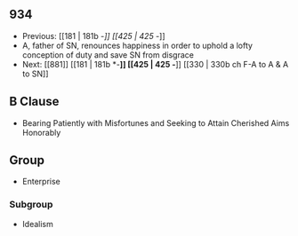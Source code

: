 ## 934
- Previous: [[181 | 181b -*]] [[425 | 425 -*]] 
- A, father of SN, renounces happiness in order to uphold a lofty conception of duty and save SN from disgrace
- Next: [[881]] [[181 | 181b *-**]] [[425 | 425 *-***]] [[330 | 330b ch F-A to A &amp; A to SN]] 

## B Clause
- Bearing Patiently with Misfortunes and Seeking to Attain Cherished Aims Honorably

## Group
- Enterprise

### Subgroup
- Idealism

